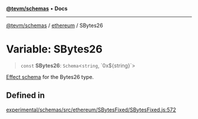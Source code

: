 [**@tevm/schemas**](../../README.md) • **Docs**

***

[@tevm/schemas](../../modules.md) / [ethereum](../README.md) / SBytes26

# Variable: SBytes26

> `const` **SBytes26**: `Schema`\<`string`, \`0x$\{string\}\`\>

[Effect schema](https://github.com/Effect-TS/schema) for the Bytes26 type.

## Defined in

[experimental/schemas/src/ethereum/SBytesFixed/SBytesFixed.js:572](https://github.com/qbzzt/tevm-monorepo/blob/main/experimental/schemas/src/ethereum/SBytesFixed/SBytesFixed.js#L572)
